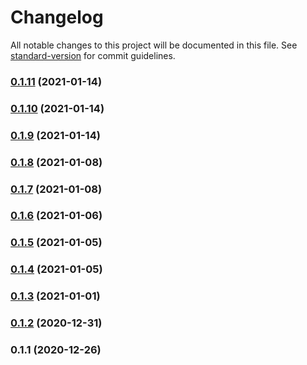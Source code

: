 # Changelog

All notable changes to this project will be documented in this file. See [standard-version](https://github.com/conventional-changelog/standard-version) for commit guidelines.

### [0.1.11](https://github.com/adurc/exposure-react-admin/compare/v0.1.10...v0.1.11) (2021-01-14)

### [0.1.10](https://github.com/adurc/exposure-react-admin/compare/v0.1.9...v0.1.10) (2021-01-14)

### [0.1.9](https://github.com/adurc/exposure-react-admin/compare/v0.1.8...v0.1.9) (2021-01-14)

### [0.1.8](https://github.com/adurc/exposure-react-admin/compare/v0.1.7...v0.1.8) (2021-01-08)

### [0.1.7](https://github.com/adurc/exposure-react-admin/compare/v0.1.6...v0.1.7) (2021-01-08)

### [0.1.6](https://github.com/adurc/exposure-react-admin/compare/v0.1.5...v0.1.6) (2021-01-06)

### [0.1.5](https://github.com/adurc/exposure-react-admin/compare/v0.1.4...v0.1.5) (2021-01-05)

### [0.1.4](https://github.com/adurc/exposure-react-admin/compare/v0.1.3...v0.1.4) (2021-01-05)

### [0.1.3](https://github.com/adurc/exposure-react-admin/compare/v0.1.2...v0.1.3) (2021-01-01)

### [0.1.2](https://github.com/adurc/exposure-react-admin/compare/v0.1.1...v0.1.2) (2020-12-31)

### 0.1.1 (2020-12-26)
